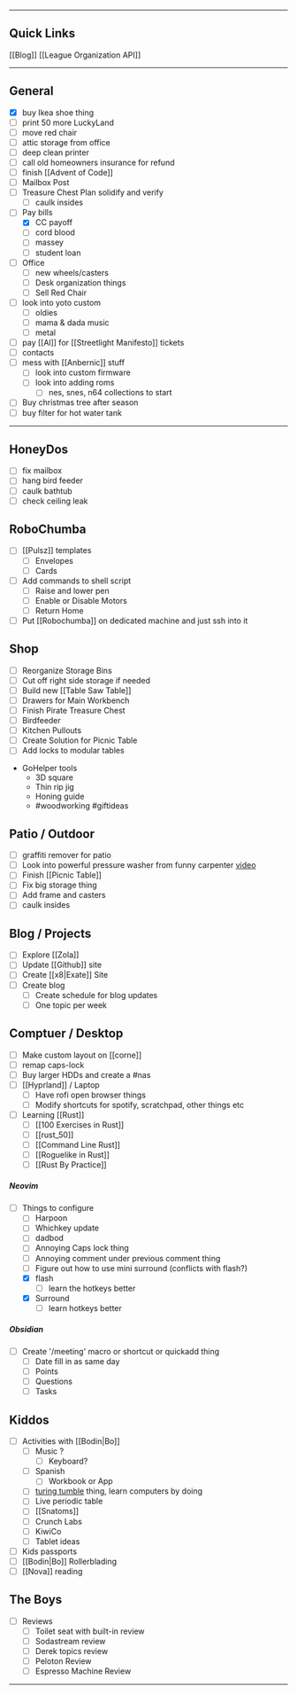 
---

## Quick Links

[[Blog]]
[[League Organization API]] 

---
## General

- [x] buy Ikea shoe thing 
- [ ] print 50 more LuckyLand
- [ ] move red chair
- [ ] attic storage from office
- [ ] deep clean printer
- [ ] call old homeowners insurance for refund
- [ ] finish [[Advent of Code]]
- [ ] Mailbox Post
- [ ] Treasure Chest Plan solidify and verify
	- [ ] caulk insides
- [ ] Pay bills
	- [x] CC payoff 
	- [ ] cord blood
	- [ ] massey
	- [ ] student loan
- [ ] Office 
	- [ ] new wheels/casters
	- [ ] Desk organization things
	- [ ] Sell Red Chair
- [ ] look into yoto custom 
	- [ ] oldies
	- [ ] mama & dada music
	- [ ] metal
- [ ] pay [[Al]] for [[Streetlight Manifesto]] tickets 
- [ ] contacts
- [ ] mess with [[Anbernic]] stuff  
	- [ ] look into custom firmware
	- [ ] look into adding roms 
		- [ ] nes, snes, n64 collections to start
- [ ] Buy christmas tree after season 
- [ ] buy filter for hot water tank

---

## HoneyDos
- [ ] fix mailbox
- [ ] hang bird feeder 
- [ ] caulk bathtub 
- [ ] check ceiling leak

## RoboChumba
- [ ] [[Pulsz]] templates
	- [ ] Envelopes
	- [ ] Cards
- [ ] Add commands to shell script
	- [ ] Raise and lower pen
	- [ ] Enable or Disable Motors
	- [ ] Return Home
- [ ] Put [[Robochumba]] on dedicated machine and just ssh into it
## Shop
- [ ] Reorganize Storage Bins
- [ ] Cut off right side storage if needed
- [ ] Build new [[Table Saw Table]]
- [ ] Drawers for Main Workbench
- [ ] Finish Pirate Treasure Chest
- [ ] Birdfeeder
- [ ] Kitchen Pullouts 
- [ ] Create Solution for Picnic Table
- [ ] Add locks to modular tables
- GoHelper tools
	- 3D square
	- Thin rip jig
	- Honing guide
	-  #woodworking #giftideas
## Patio / Outdoor
- [ ] graffiti remover for patio
- [ ] Look into powerful pressure washer from funny carpenter [video](https://youtu.be/1uxSc7z5op8?si=jWCol5TJ98pq0HoT)
- [ ] Finish [[Picnic Table]] 
- [ ] Fix big storage thing
- [ ] Add frame and casters
- [ ] caulk insides
## Blog / Projects
- [ ] Explore [[Zola]]
- [ ] Update [[Github]] site
- [ ] Create [[x8|Exate]] Site
- [ ] Create blog
	- [ ] Create schedule for blog updates
	- [ ] One topic per week
## Comptuer / Desktop 
- [ ] Make custom layout on [[corne]]
- [ ] remap caps-lock
- [ ] Buy larger HDDs and create a #nas
- [ ] [[Hyprland]] / Laptop 
	- [ ] Have rofi open browser things
	- [ ] Modify shortcuts for spotify, scratchpad, other things etc
- [ ] Learning [[Rust]]
	- [ ] [[100 Exercises in Rust]]
	- [ ] [[rust_50]]
	- [ ] [[Command Line Rust]]
	- [ ] [[Roguelike in Rust]]
	- [ ] [[Rust By Practice]] 
##### Neovim
- [ ] Things to configure
	- [ ] Harpoon 
	- [ ] Whichkey update
	- [ ] dadbod
	- [ ] Annoying Caps lock thing
	- [ ] Annoying comment under previous comment thing
	- [ ] Figure out  how to use mini surround (conflicts with flash?)
	- [x] flash
		- [ ] learn the hotkeys better
	- [x] Surround
		- [ ] learn hotkeys better 
##### Obsidian
- [ ] Create '/meeting' macro or shortcut or quickadd thing
	- [ ] Date fill in as same day
	- [ ] Points
	- [ ] Questions
	- [ ] Tasks
## Kiddos
- [ ] Activities with [[Bodin|Bo]]
	- [ ] Music ?
		- [ ] Keyboard?
	- [ ] Spanish
		- [ ] Workbook or App
	- [ ] [turing tumble](https://upperstory.com/turingtumble/)  thing, learn computers by doing
	- [ ] Live periodic table
	- [ ]  [[Snatoms]]
	- [ ] Crunch Labs
	- [ ] KiwiCo  
	- [ ] Tablet ideas
- [ ] Kids passports
- [ ] [[Bodin|Bo]] Rollerblading
- [ ] [[Nova]] reading
## The Boys
- [ ] Reviews
	- [ ] Toilet seat with built-in review
	- [ ] Sodastream review 
	- [ ] Derek topics review
	- [ ] Peloton Review
	- [ ] Espresso Machine Review

---

